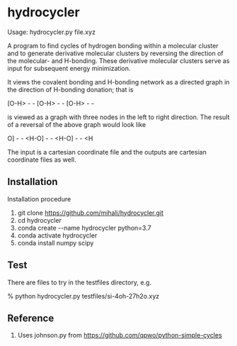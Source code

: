 # hydrocycler

Usage: hydrocycler.py file.xyz

A program to find cycles of hydrogen bonding within a molecular cluster and to generate derivative molecular clusters by reversing the direction of the molecular- and H-bonding. These derivative molecular clusters serve as input for subsequent energy minimization. 

It views the covalent bonding and H-bonding network as a directed graph in the direction of H-bonding donation; that is 

 [O-H> - - [O-H> - - [O-H> - -

is viewed as a graph with three nodes in the left to right direction.  The result of a reversal of the above graph would look like

 O] - - <H-O] - - <H-O] - - <H

The input is a cartesian coordinate file and the outputs are cartesian coordinate files as well.                             
                               
## Installation

Installation procedure 
1. git clone https://github.com/mihali/hydrocycler.git 
2. cd hydrocycler
3. conda create --name hydrocycler python=3.7 
4. conda activate hydrocycler
5. conda install numpy scipy

## Test

There are files to try in the testfiles directory, e.g.

% python hydrocycler.py testfiles/si-4oh-27h2o.xyz

## Reference

1. Uses johnson.py from https://github.com/qpwo/python-simple-cycles



  
